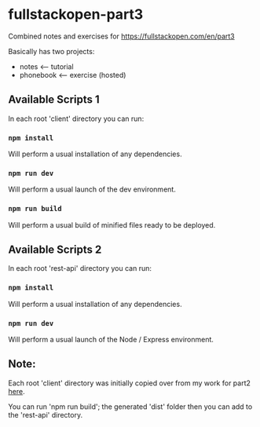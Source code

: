 # fullstackopen-part3

Combined notes and exercises for https://fullstackopen.com/en/part3

Basically has two projects:

- notes <-- tutorial
- phonebook <-- exercise (hosted)

## Available Scripts 1

In each root 'client' directory you can run:

### `npm install`

Will perform a usual installation of any dependencies.

### `npm run dev`

Will perform a usual launch of the dev environment.

### `npm run build`

Will perform a usual build of minified files ready to be deployed.

## Available Scripts 2

In each root 'rest-api' directory you can run:

### `npm install`

Will perform a usual installation of any dependencies.

### `npm run dev`

Will perform a usual launch of the Node / Express environment.

## Note:

Each root 'client' directory was initially copied over from my work for part2 [here](https://github.com/OliHarris/fullstackopen-part2).

You can run 'npm run build'; the generated 'dist' folder then you can add to the 'rest-api' directory.
